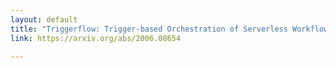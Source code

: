 ```yaml
---
layout: default
title: "Triggerflow: Trigger-based Orchestration of Serverless Workflows"
link: https://arxiv.org/abs/2006.08654

---
```

